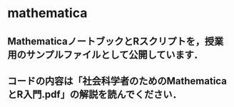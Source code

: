 # mathematica

## MathematicaノートブックとRスクリプトを，授業用のサンプルファイルとして公開しています．

## コードの内容は「社会科学者のためのMathematicaとR入門.pdf」の解説を読んでください．


